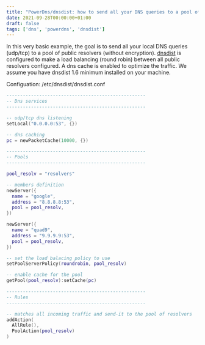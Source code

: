 ```yaml
---
title: "PowerDns/dnsdist: how to send all your DNS queries to a pool of public resolvers"
date: 2021-09-28T00:00:00+01:00
draft: false
tags: ['dns', 'powerdns', 'dnsdist']
---
```


In this very basic example, the goal is to send all your local DNS queries (udp/tcp) to a pool of public resolvers (without encryption).
[dnsdist](https://dnsdist.org/) is configured to make a load balancing (round robin) between all public resolvers configured.
A dns cache is enabled to optimize the traffic. We assume you have dnsdist 1.6 minimum installed on your machine.

Configuation: /etc/dnsdist/dnsdist.conf

```lua
---------------------------------------------------
-- Dns services
---------------------------------------------------

-- udp/tcp dns listening
setLocal("0.0.0.0:53", {})

-- dns caching
pc = newPacketCache(10000, {})

---------------------------------------------------
-- Pools
---------------------------------------------------

pool_resolv = "resolvers"

-- members definition
newServer({
  name = "google",
  address = "8.8.8.8:53",
  pool = pool_resolv,
})

newServer({
  name = "quad9",
  address = "9.9.9.9:53",
  pool = pool_resolv,
})

-- set the load balacing policy to use
setPoolServerPolicy(roundrobin, pool_resolv)

-- enable cache for the pool
getPool(pool_resolv):setCache(pc)

---------------------------------------------------
-- Rules
---------------------------------------------------

-- matches all incoming traffic and send-it to the pool of resolvers
addAction(
  AllRule(),
  PoolAction(pool_resolv)
)
```